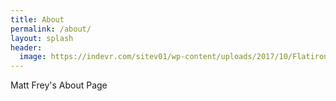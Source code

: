 ```yaml
---
title: About
permalink: /about/
layout: splash
header:
  image: https://indevr.com/sitev01/wp-content/uploads/2017/10/Flatirons-Header-2.jpg
---
```


Matt Frey's About Page
